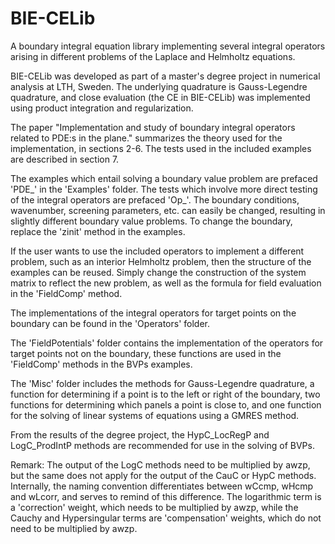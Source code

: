# BIE-CELib
A boundary integral equation library implementing several integral operators arising in different problems of the Laplace and Helmholtz equations.

BIE-CELib was developed as part of a master's degree project in numerical analysis at LTH, Sweden. The underlying quadrature is Gauss-Legendre quadrature, and close evaluation (the CE in BIE-CELib) was implemented using product integration and regularization.

The paper "Implementation and study of boundary integral operators related to PDE:s in the plane." summarizes the theory used for the implementation, in sections 2-6. The tests used in the included examples are described in section 7.

The examples which entail solving a boundary value problem are prefaced 'PDE_' in the 'Examples' folder. The tests which involve more direct testing of the integral operators are prefaced 'Op_'. The boundary conditions, wavenumber, screening parameters, etc. can easily be changed, resulting in slightly different boundary value problems. To change the boundary, replace the 'zinit' method in the examples.

If the user wants to use the included operators to implement a different problem, such as an interior Helmholtz problem, then the structure of the examples can be reused. Simply change the construction of the system matrix to reflect the new problem, as well as the formula for field evaluation in the 'FieldComp' method.  

The implementations of the integral operators for target points on the boundary can be found in the 'Operators' folder.

The 'FieldPotentials' folder contains the implementation of the operators for target points not on the boundary, these functions are used in the 'FieldComp' methods in the BVPs examples.

The 'Misc' folder includes the methods for Gauss-Legendre quadrature, a function for determining if a point is to the left or right of the boundary, two functions for determining which panels a point is close to, and one function for the solving of linear systems of equations using a GMRES method.

From the results of the degree project, the HypC_LocRegP and LogC_ProdIntP methods are recommended for use in the solving of BVPs.

Remark: The output of the LogC methods need to be multiplied by awzp, but the same does not apply for the output of the CauC or HypC methods. Internally, the naming convention differentiates between wCcmp, wHcmp and wLcorr, and serves to remind of this difference. The logarithmic term is a 'correction' weight, which needs to be multiplied by awzp, while the Cauchy and Hypersingular terms are 'compensation' weights, which do not need to be multiplied by awzp.
